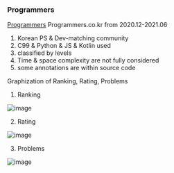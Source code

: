 ### Programmers

[Programmers](https://programmers.co.kr) Programmers.co.kr
from 2020.12-2021.06

1) Korean PS & Dev-matching community
2) C99 & Python & JS & Kotlin used
3) classified by levels
4) Time & space complexity are not fully considered
5) some annotations are within source code

Graphization of Ranking, Rating, Problems <br>
1) Ranking

![image](https://user-images.githubusercontent.com/44251667/129505285-c9ec2097-7ece-470b-afbe-35a82efbe443.png)

2) Rating

![image](https://user-images.githubusercontent.com/44251667/129505297-4d5e179c-d66f-46d7-b862-85d7f150175e.png)

3) Problems

![image](https://user-images.githubusercontent.com/44251667/129505308-44ebffaf-bfc5-4839-889e-b6e718150c16.png)
